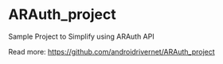 # ARAuth_project
Sample Project to Simplify using ARAuth API

Read more: https://github.com/androidrivernet/ARAuth_project
